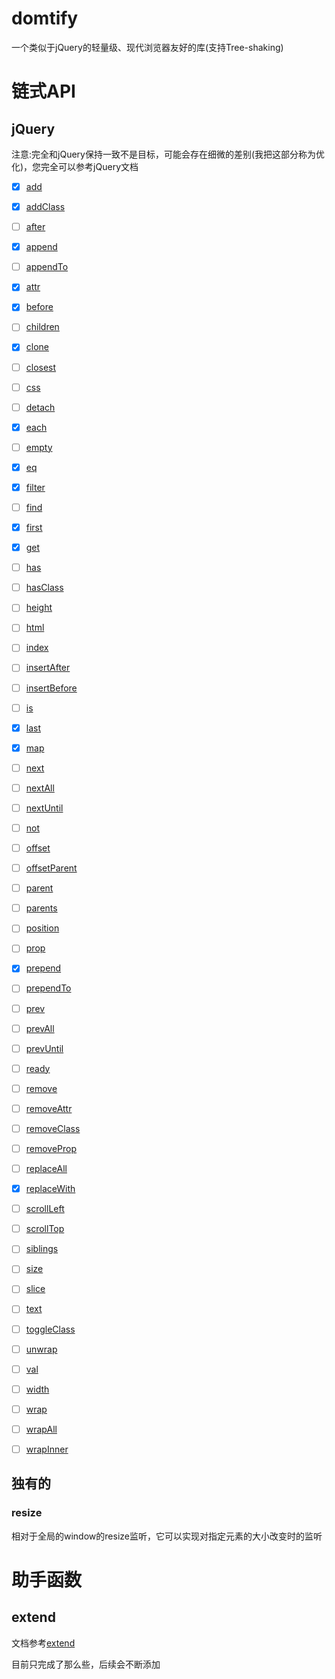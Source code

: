 # domtify

一个类似于jQuery的轻量级、现代浏览器友好的库(支持Tree-shaking)


# 链式API

## jQuery

注意:完全和jQuery保持一致不是目标，可能会存在细微的差别(我把这部分称为优化)，您完全可以参考jQuery文档


 - [x] [add](http://api.jquery.com/add/)
 - [x] [addClass](http://api.jquery.com/addClass/)
 - [ ] [after](http://api.jquery.com/after/)
 - [x] [append](http://api.jquery.com/append/)
 - [ ] [appendTo](http://api.jquery.com/appendTo/)
 - [x] [attr](http://api.jquery.com/attr/)
 - [x] [before](http://api.jquery.com/before/)
 - [ ] [children](http://api.jquery.com/children/)
 - [x] [clone](http://api.jquery.com/clone/)
 - [ ] [closest](http://api.jquery.com/closest/)
 - [ ] [css](http://api.jquery.com/css/)
 - [ ] [detach](http://api.jquery.com/detach/)
 - [x] [each](http://api.jquery.com/each/)
 - [ ] [empty](http://api.jquery.com/empty/)
 - [x] [eq](http://api.jquery.com/eq/)
 - [x] [filter](http://api.jquery.com/filter/)
 - [ ] [find](http://api.jquery.com/find/)
 - [x] [first](http://api.jquery.com/first/)
 - [x] [get](http://api.jquery.com/get/)
 - [ ] [has](http://api.jquery.com/has/)
 - [ ] [hasClass](http://api.jquery.com/hasClass/)
 - [ ] [height](http://api.jquery.com/height/)
 - [ ] [html](http://api.jquery.com/html/)
 - [ ] [index](http://api.jquery.com/index/)
 - [ ] [insertAfter](http://api.jquery.com/insertAfter/)
 - [ ] [insertBefore](http://api.jquery.com/insertBefore/)
 - [ ] [is](http://api.jquery.com/is/)
 - [x] [last](http://api.jquery.com/last/)
 - [x] [map](http://api.jquery.com/map/)
 - [ ] [next](http://api.jquery.com/next/)
 - [ ] [nextAll](http://api.jquery.com/nextAll/)
 - [ ] [nextUntil](http://api.jquery.com/nextUntil/)
 - [ ] [not](http://api.jquery.com/not/)
 - [ ] [offset](http://api.jquery.com/offset/)
 - [ ] [offsetParent](http://api.jquery.com/offsetParent/)
 - [ ] [parent](http://api.jquery.com/parent/)
 - [ ] [parents](http://api.jquery.com/parents/)
 - [ ] [position](http://api.jquery.com/position/)
 - [ ] [prop](http://api.jquery.com/prop/)
 - [x] [prepend](http://api.jquery.com/prepend/)
 - [ ] [prependTo](http://api.jquery.com/prependTo/)
 - [ ] [prev](http://api.jquery.com/prev/)
 - [ ] [prevAll](http://api.jquery.com/prevAll/)
 - [ ] [prevUntil](http://api.jquery.com/prevUntil/)
 - [ ] [ready](http://api.jquery.com/ready/)
 - [ ] [remove](http://api.jquery.com/remove/)
 - [ ] [removeAttr](http://api.jquery.com/removeAttr/)
 - [ ] [removeClass](http://api.jquery.com/removeClass/)
 - [ ] [removeProp](http://api.jquery.com/removeProp/)
 - [ ] [replaceAll](http://api.jquery.com/replaceAll/)
 - [x] [replaceWith](http://api.jquery.com/replaceWith/)
 - [ ] [scrollLeft](http://api.jquery.com/scrollLeft/)
 - [ ] [scrollTop](http://api.jquery.com/scrollTop/)
 - [ ] [siblings](http://api.jquery.com/siblings/)
 - [ ] [size](http://api.jquery.com/size/)
 - [ ] [slice](http://api.jquery.com/slice/)
 - [ ] [text](http://api.jquery.com/text/)
 - [ ] [toggleClass](http://api.jquery.com/toggleClass/)
 - [ ] [unwrap](http://api.jquery.com/unwrap/)
 - [ ] [val](http://api.jquery.com/val/)
 - [ ] [width](http://api.jquery.com/width/)
 - [ ] [wrap](http://api.jquery.com/wrap/)
 - [ ] [wrapAll](http://api.jquery.com/wrapAll/)
 - [ ] [wrapInner](http://api.jquery.com/wrapInner/)


## 独有的

### resize

相对于全局的window的resize监听，它可以实现对指定元素的大小改变时的监听



# 助手函数


## extend

文档参考[extend](https://api.jquery.com/jQuery.extend/)


目前只完成了那么些，后续会不断添加
